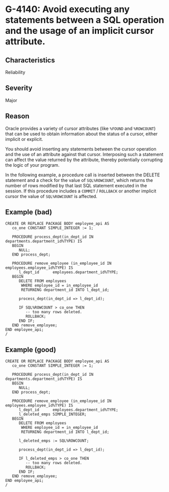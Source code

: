 # G-4140: Avoid executing any statements between a SQL operation and the usage of an implicit cursor attribute.

## Characteristics

Reliability

## Severity

Major

## Reason

Oracle provides a variety of cursor attributes (like `%FOUND` and `%ROWCOUNT`) that can be used to obtain information about the status of a cursor, either implicit or explicit. 

You should avoid inserting any statements between the cursor operation and the use of an attribute against that cursor. Interposing such a statement can affect the value returned by the attribute, thereby potentially corrupting the logic of your program. 

In the following example, a procedure call is inserted between the DELETE statement and a check for the value of `SQL%ROWCOUNT`, which returns the number of rows modified by that last SQL statement executed in the session. If this procedure includes a `COMMIT` / `ROLLBACK` or another implicit cursor the value of `SQL%ROWCOUNT` is affected.


## Example (bad)

```
CREATE OR REPLACE PACKAGE BODY employee_api AS
   co_one CONSTANT SIMPLE_INTEGER := 1;
   
   PROCEDURE process_dept(in_dept_id IN departments.department_id%TYPE) IS
   BEGIN
      NULL;
   END process_dept;
      
   PROCEDURE remove_employee (in_employee_id IN employees.employee_id%TYPE) IS
      l_dept_id      employees.department_id%TYPE;
   BEGIN
      DELETE FROM employees
       WHERE employee_id = in_employee_id
       RETURNING department_id INTO l_dept_id;

      process_dept(in_dept_id => l_dept_id);
      
      IF SQL%ROWCOUNT > co_one THEN
         -- too many rows deleted. 
         ROLLBACK;
      END IF;
   END remove_employee;
END employee_api;
/
```

## Example (good)

```
CREATE OR REPLACE PACKAGE BODY employee_api AS
   co_one CONSTANT SIMPLE_INTEGER := 1;
   
   PROCEDURE process_dept(in_dept_id IN departments.department_id%TYPE) IS
   BEGIN
      NULL;
   END process_dept;
      
   PROCEDURE remove_employee (in_employee_id IN employees.employee_id%TYPE) IS
      l_dept_id      employees.department_id%TYPE;
      l_deleted_emps SIMPLE_INTEGER;
   BEGIN
      DELETE FROM employees
       WHERE employee_id = in_employee_id
       RETURNING department_id INTO l_dept_id;

      l_deleted_emps := SQL%ROWCOUNT;

      process_dept(in_dept_id => l_dept_id);
      
      IF l_deleted_emps > co_one THEN
         -- too many rows deleted. 
         ROLLBACK;
      END IF;
   END remove_employee;
END employee_api;
/
```